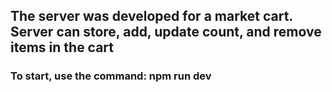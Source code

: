 
## The server was developed for a market cart. Server can store, add, update count, and remove items in the cart

### To start, use the command: npm run dev
